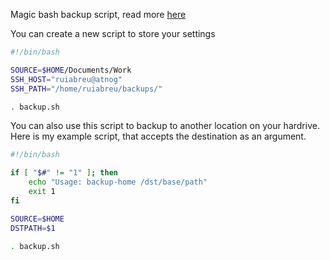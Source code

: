 
Magic bash backup script, read more [here](http://ruiabreu.org/2011-05-24-the-magic-backup-script.html)

You can create a new script to store your settings

```bash
#!/bin/bash

SOURCE=$HOME/Documents/Work
SSH_HOST="ruiabreu@atnog"
SSH_PATH="/home/ruiabreu/backups/"

. backup.sh
```


You can also use this script to backup to another location on your hardrive. Here is my example script, that accepts the destination as an argument.

```bash
#!/bin/bash

if [ "$#" != "1" ]; then
	echo "Usage: backup-home /dst/base/path"
	exit 1
fi

SOURCE=$HOME
DSTPATH=$1

. backup.sh
```



